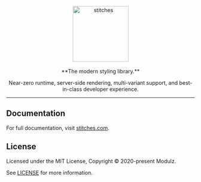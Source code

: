 <div align="center">
  <a href="https://stitches-site.modulz-deploys.com">
    <img width="149" alt="stitches" src="https://user-images.githubusercontent.com/372831/91160749-164abb00-e6ca-11ea-844f-a58658012263.png">
  </a>
</div>

<br />

<div align="center">
**The modern styling library.**

Near-zero runtime, server-side rendering, multi-variant support, and best-in-class developer experience.
</div>

---

## Documentation

For full documentation, visit [stitches.com](https://stitches-site.modulz-deploys.com).

## License

Licensed under the MIT License, Copyright © 2020-present Modulz.

See [LICENSE](./LICENSE.md) for more information.
